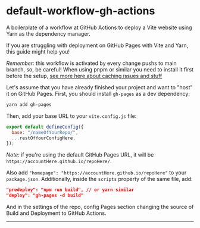 # default-workflow-gh-actions

A boilerplate of a workflow at GitHub Actions to deploy a Vite website using Yarn as the dependency manager.

If you are struggling with deployment on GitHub Pages with Vite and Yarn, this guide might help you!

*Remember:* this workflow is activated by every change pushs to main branch, so, be careful!
When using pnpm or similar you need to install it first before the setup, [see more here about caching issues and stuff](https://github.com/actions/setup-node/issues/530)

Let's assume that you have already finished your project and want to "host" it on GitHub Pages. First, you should install `gh-pages` as a dev dependency:
  ```bash
  yarn add gh-pages
  ```

Then, add your base URL to your `vite.config.js` file:
```javascript
export default defineConfig({
  base: "/nameOfYourRepo/",
  ...restOfYourConfigHere,
});
```
*Note:* if you're using the default GitHub Pages URL, it will be `https://accountHere.github.io/repoHere/`.

Also add `"homepage": "https://accountHere.github.io/repoHere"` to your `package.json`. Additionally, inside the `scripts` property of the same file, add:
```json
"predeploy": "npm run build", // or yarn similar
"deploy": "gh-pages -d build"
```

And in the settings of the repo, config Pages section changing the source of Build and Deployment to GitHub Actions.

---
